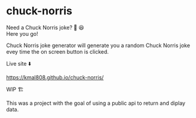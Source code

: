 # chuck-norris

Need a Chuck Norris joke? 🥷 😆 </br> 
Here you go! </br>

Chuck Norris joke generator will generate you a random Chuck Norris joke evey time the on screen button is clicked. </br>

Live site ⬇️ </br>

https://kmal808.github.io/chuck-norris/ </br>

WIP 🏗️ </br>

This was a project with the goal of using a public api to return and diplay data.
